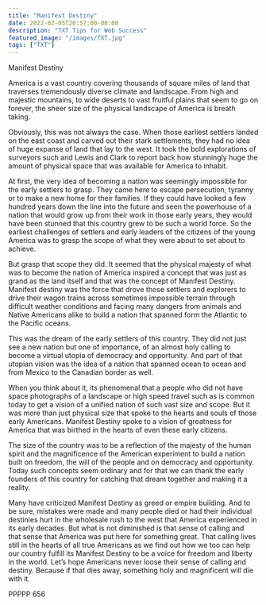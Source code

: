```yaml
---
title: "Manifest Destiny"
date: 2022-02-05T20:57:00-08:00
description: "TXT Tips for Web Success"
featured_image: "/images/TXT.jpg"
tags: ["TXT"]
---
```


Manifest Destiny

America is a vast country covering thousands of square miles of land that traverses tremendously diverse climate and landscape.  From high and majestic mountains, to wide deserts to vast fruitful plains that seem to go on forever, the sheer size of the physical landscape of America is breath taking.

Obviously, this was not always the case.  When those earliest settlers landed on the east coast and carved out their stark settlements, they had no idea of huge expanse of land that lay to the west.  It took the bold explorations of surveyors such and Lewis and Clark to report back how stunningly huge the amount of physical space that was available for America to inhabit.

At first, the very idea of becoming a nation was seemingly impossible for the early settlers to grasp.  They came here to escape persecution, tyranny or to make a new home for their families.  If they could have looked a few hundred years down the line into the future and seen the powerhouse of a nation that would grow up from their work in those early years, they would have been stunned that this country grew to be such a world force.  So the earliest challenges of settlers and early leaders of the citizens of the young America was to grasp the scope of what they were about to set about to achieve.

But grasp that scope they did.  It seemed that the physical majesty of what was to become the nation of America inspired a concept that was just as grand as the land itself and that was the concept of Manifest Destiny.  Manifest destiny was the force that drove those settlers and explorers to drive their wagon trains across sometimes impossible terrain through difficult weather conditions and facing many dangers from animals and Native Americans alike to build a nation that spanned form the Atlantic to the Pacific oceans.

This was the dream of the early settlers of this country.  They did not just see a new nation but one of importance, of an almost holy calling to become a virtual utopia of democracy and opportunity.  And part of that utopian vision was the idea of a nation that spanned ocean to ocean and from Mexico to the Canadian border as well.  

When you think about it, its phenomenal that a people who did not have space photographs of a landscape or high speed travel such as is common today to get a vision of a unified nation of such vast size and scope.  But it was more than just physical size that spoke to the hearts and souls of those early Americans.  Manifest Destiny spoke to a vision of greatness for America that was birthed in the hearts of even these early citizens.  

The size of the country was to be a reflection of the majesty of the human spirit and the magnificence of the American experiment to build a nation built on freedom, the will of the people and on democracy and opportunity.  Today such concepts seem ordinary and for that we can thank the early founders of this country for catching that dream together and making it a reality.

Many have criticized Manifest Destiny as greed or empire building.  And to be sure, mistakes were made and many people died or had their individual destinies hurt in the wholesale rush to the west that America experienced in its early decades.  But what is not diminished is that sense of calling and that sense that America was put here for something great.  That calling lives still in the hearts of all true Americans as we find out how we too can help our country fulfill its Manifest Destiny to be a voice for freedom and liberty in the world.  Let’s hope Americans never loose their sense of calling and destiny.  Because if that dies away, something holy and magnificent will die with it.

PPPPP 656


